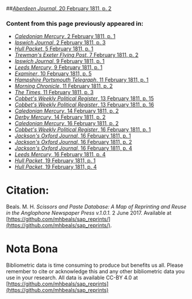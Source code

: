 ##[*Aberdeen Journal*, 20 February 1811, p. 2](https://mhbeals.github.io/sap_html/Aberdeen-Journal/Aberdeen-Journal-20-February-1811-p-2)

### Content from this page previously appeared in:
+ [*Caledonian Mercury*, 2 February 1811, p. 1](https://mhbeals.github.io/sap_html/Caledonian-Mercury/Caledonian-Mercury-2-February-1811-p-1)
+ [*Ipswich Journal*, 2 February 1811, p. 3](https://mhbeals.github.io/sap_html/Ipswich-Journal/Ipswich-Journal-2-February-1811-p-3)
+ [*Hull Packet*, 5 February 1811, p. 1](https://mhbeals.github.io/sap_html/Hull-Packet/Hull-Packet-5-February-1811-p-1)
+ [*Trewman's Exeter Flying Post*, 7 February 1811, p. 2](https://mhbeals.github.io/sap_html/Trewman's-Exeter-Flying-Post/Trewman's-Exeter-Flying-Post-7-February-1811-p-2)
+ [*Ipswich Journal*, 9 February 1811, p. 1](https://mhbeals.github.io/sap_html/Ipswich-Journal/Ipswich-Journal-9-February-1811-p-1)
+ [*Leeds Mercury*, 9 February 1811, p. 1](https://mhbeals.github.io/sap_html/Leeds-Mercury/Leeds-Mercury-9-February-1811-p-1)
+ [*Examiner*, 10 February 1811, p. 5](https://mhbeals.github.io/sap_html/Examiner/Examiner-10-February-1811-p-5)
+ [*Hampshire Portsmouth Telegraph*, 11 February 1811, p. 1](https://mhbeals.github.io/sap_html/Hampshire-Portsmouth-Telegraph/Hampshire-Portsmouth-Telegraph-11-February-1811-p-1)
+ [*Morning Chronicle*, 11 February 1811, p. 2](https://mhbeals.github.io/sap_html/Morning-Chronicle/Morning-Chronicle-11-February-1811-p-2)
+ [*The Times*, 11 February 1811, p. 3](https://mhbeals.github.io/sap_html/The-Times/The-Times-11-February-1811-p-3)
+ [*Cobbet's Weekly Political Register*, 13 February 1811, p. 15](https://mhbeals.github.io/sap_html/Cobbet's-Weekly-Political-Register/Cobbet's-Weekly-Political-Register-13-February-1811-p-15)
+ [*Cobbet's Weekly Political Register*, 13 February 1811, p. 16](https://mhbeals.github.io/sap_html/Cobbet's-Weekly-Political-Register/Cobbet's-Weekly-Political-Register-13-February-1811-p-16)
+ [*Caledonian Mercury*, 14 February 1811, p. 2](https://mhbeals.github.io/sap_html/Caledonian-Mercury/Caledonian-Mercury-14-February-1811-p-2)
+ [*Derby Mercury*, 14 February 1811, p. 2](https://mhbeals.github.io/sap_html/Derby-Mercury/Derby-Mercury-14-February-1811-p-2)
+ [*Caledonian Mercury*, 16 February 1811, p. 2](https://mhbeals.github.io/sap_html/Caledonian-Mercury/Caledonian-Mercury-16-February-1811-p-2)
+ [*Cobbet's Weekly Political Register*, 16 February 1811, p. 1](https://mhbeals.github.io/sap_html/Cobbet's-Weekly-Political-Register/Cobbet's-Weekly-Political-Register-16-February-1811-p-1)
+ [*Jackson's Oxford Journal*, 16 February 1811, p. 1](https://mhbeals.github.io/sap_html/Jackson's-Oxford-Journal/Jackson's-Oxford-Journal-16-February-1811-p-1)
+ [*Jackson's Oxford Journal*, 16 February 1811, p. 2](https://mhbeals.github.io/sap_html/Jackson's-Oxford-Journal/Jackson's-Oxford-Journal-16-February-1811-p-2)
+ [*Jackson's Oxford Journal*, 16 February 1811, p. 4](https://mhbeals.github.io/sap_html/Jackson's-Oxford-Journal/Jackson's-Oxford-Journal-16-February-1811-p-4)
+ [*Leeds Mercury*, 16 February 1811, p. 4](https://mhbeals.github.io/sap_html/Leeds-Mercury/Leeds-Mercury-16-February-1811-p-4)
+ [*Hull Packet*, 19 February 1811, p. 1](https://mhbeals.github.io/sap_html/Hull-Packet/Hull-Packet-19-February-1811-p-1)
+ [*Hull Packet*, 19 February 1811, p. 4](https://mhbeals.github.io/sap_html/Hull-Packet/Hull-Packet-19-February-1811-p-4)
                    
# Citation: 

Beals. M. H. *Scissors and Paste Database: A Map of Reprinting and Reuse in the Anglophone Newspaper Press v.1.0.1.* 2 June 2017. Available at [https://github.com/mhbeals/sap_reprints/](https://github.com/mhbeals/sap_reprints/). 
                    
# Nota Bona

Bibliometric data is time consuming to produce but benefits us all. Please remember to cite or acknowledge this and any other bibliometric data you use in your research. All data is available CC-BY 4.0 at [https://github.com/mhbeals/sap_reprints](https://github.com/mhbeals/sap_reprints)